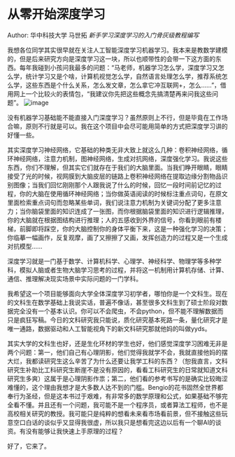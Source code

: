 # 从零开始深度学习
Author: 华中科技大学 马世拓
*新手学习深度学习的入门骨灰级教程编写*

我想各位同学其实很早就在关注人工智能深度学习机器学习。我本来是教数学建模的，但是后来研究方向是深度学习这一块，所以也顺带性的会带一下这方面的东西。每年我碰到小孩问我最多的问题：“马老师，机器学习怎么学，深度学习又怎么学，统计学习又是个啥，计算机视觉怎么学，自然语言处理怎么学，推荐系统怎么学，这些东西是个什么关系，怎么发文章，怎么拿它冲互联网+，怎么……”，借用网上一个比较火的表情包，“我建议你先把这些概念先搞清楚再来问我这些问题”。
![image](https://user-images.githubusercontent.com/61874427/233102413-6ce2c178-d1c2-4913-839f-71a831fe443d.png)

没有机器学习基础能不能直接入门深度学习？虽然原则上不行，但是毕竟在工作场合嘛，原则不行就是可以。我在这个项目中会尽可能用简单的方式把深度学习讲的好懂一些。

其实深度学习神经网络，它基础的种类无非大致上就这么几种：卷积神经网络，循环神经网络，注意力机制，图神经网络，生成对抗网络，深度强化学习。我说这些东西，你们不理解，但其实它们就存在于我们的大脑里面。当我们睁开眼睛，眼睛接受了光的时候，视网膜到大脑皮层的链路上卷积神经网络在提取边缘分割物品识别图像；当我们回忆刚刚那个人跟我说了什么的时候，回忆一段时间前记忆的过程，你的大脑在使用循环神经网络；当你做英语阅读的时候标注重点词句，在原文里面检索重点词句而忽略某些单词，我们说注意力机制为关键词分配了更多注意力；当你脑袋里面的知识连成了一张图，而你根据脑袋里面的知识进行逻辑推理，你的大脑就在根据图结构进行推理；人的五感收到外界的信号，你看到眼前有楼梯，前脚即将踩空，你的大脑控制你的身体平衡下来，这是一种强化学习的决策；你临摹一幅画作，反复观摩，画了又擦擦了又画，发挥创造力的过程又是一个生成对抗模型……

深度学习就是一门基于数学、计算机科学、心理学、神经科学、物理学等多种学科，模拟人脑或者生物大脑学习思考的过程，并将这一机制用计算机存储、计算、通信、推理解决现实场景中实际问题的一门学科。

我希望这一个项目能够面向大学全体深度学习初学者，哪怕你是一个文科生。现在的文科生在数学基础上我说实话，普遍不像话，甚至很多文科生到了硕士阶段对数据完全没有一个基本认识。你可以不会爬虫，不会python，但不能不理解数据而只是疯狂写稿。今日的文科研究我只能说，质化研究基本死路一条，量化研究才是唯一通路，数据驱动和人工智能视角下的新文科研究那就他妈的叫做yyds。

其实大学的文科生也好，还是生化环材的学生也好，他们感觉深度学习困难无非是两个问题：第一，他们自己有心理阴影，他们觉得我就学不会，我就直接他妈的摆大烂，我都读研究生这么辛苦了为什么还要让我学工科的东西？（恕我直言，文科研究生补助比工科研究生断崖不是没有原因的，看看工科研究生的日常就知道文科研究生多爽）这属于是心理阴影作祟；第二，他们看的参考书写的是确实比较晦涩难懂的，这个理由我想才是大多数人达不到的门槛。Bengio的花书固然全世界都奉行为圣经，但是这本书过于艰难，有非常多的数学原理和公式，如果基础不够完全看不懂。并且还有一个问题，我可能不是一个程序员，或者算法工程师，也不是高校相关研究的教授。我可能只是纯粹的想看未来看市场看前景，但不接触这些玩意空口白话的谈似乎又显得我很虚，所以我只是想看完这边以后有一个聊AI的谈资。有没有能够让我快速上手原理的过程？

好了，它来了。

